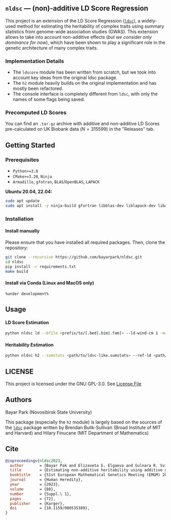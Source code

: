 ## `nldsc` — (non)-additive LD Score Regression

This project is an extension of the LD Score Regression ([`ldsc`](https://github.com/bulik/ldsc)), a widely-used method for estimating the heritability of complex traits using summary statistics from genome-wide association studies (GWAS). This extension allows to take into account non-additive effects (*but we consider only dominance for now*), which have been shown to play a significant role in the genetic architecture of many complex traits. 


### Implementation Details

- The `ldscore` module has been written from scratch, but we took into account key ideas from the original ldsc package.
- The `h2` module heavily builds on the original implementation and has mostly been refactored.
- The console interface is completely different from `ldsc`, with only the names of some flags being saved.


### Precomputed LD Scores
You can find an `.tar.gz` archive with additive and non-additive LD Scores pre-calculated on UK Biobank data ($N=315599$) in the "Releases" tab.


## Getting Started
### Prerequisites
- `Python>=3.8`
- `CMake>=3.20`, `Ninja`
- `Armadillo`, `gfotran`, `BLAS`/`OpenBLAS`, `LAPACK`

**Ubuntu 20.04, 22.04:**
```bash
sudo apt update
sudo apt install -y ninja-build gfortran libblas-dev liblapack-dev libarmadillo-dev
```


### Installation

#### Install manually
Please ensure that you have installed all required packages. Then, clone the repository:

```bash
git clone --recursive https://github.com/bayarpark/nldsc.git
cd nldsc
pip install -r requirements.txt
make build
```

#### Install via Conda (Linux and MacOS only) 
```
%under development%
```


## Usage
#### LD Score Estimation

```bash
python nldsc ld --bfile <prefix/to/[.bed|.bim|.fam]> --ld-wind-cm 1 -maf 0.0001 --std-thr 1e-5 --out <prefix/to/result>
```

#### Heritability Estimation
```bash
python nldsc h2 --sumstats <path/to/ldsc-like.sumstats> --ref-ld <path/to/ld> --w-ld <path/to/ld> 
```


## LICENSE
This project is licensed under the GNU GPL-3.0. See [License File](https://github.com/bayarpark/nldsc/blob/master/LICENSE)

## Authors
Bayar Park (Novosibirsk State University)

This package (especially the `h2` module) is largely based on the sources of the [`ldsc`](https://github.com/bulik/ldsc) package written by Brendan Bulik-Sullivan (Broad Institute of MIT and Harvard) and Hilary Finucane (MIT Department of Mathematics)


## Cite

```bibtex
@inproceedings{nldsc2023,
  author       = {Bayar Pak and Elizaveta E. Elgaeva and Gulnara R. Svishcheva and Yakov A. Tsepilov},
  title        = {Estimating non-additive heritability using additive genome-wide association study},
  booktitle    = {51st European Mathematical Genetics Meeting (EMGM) 2023, Abstracts},
  journal      = {Human Heredity},
  year         = {2023},
  volume       = {88},
  number       = {Suppl.\ 1},
  pages        = {72},
  publisher    = {Karger},
  doi          = {10.1159/000535389},
}
```

